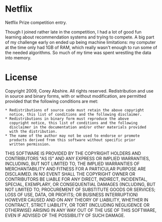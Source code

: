 Netflix
=======

Netflix Prize competition entry.

Though I joined rather late in the competition, I had a lot of good
fun learning about recommendation systems and trying to compete. A
big part of my challenge early on ended up being machine limitations:
my computer at the time only had 1GB of RAM, which really wasn't 
enough to run some of the needed algorithms. So much of my time was 
spent wrestling the data into memory.

License
=======

Copyright 2009, Corey Abshire. All rights reserved.
Redistribution and use in source and binary forms, with or without
modification, are permitted provided that the following conditions 
are met:

    * Redistributions of source code must retain the above copyright
      notice, this list of conditions and the following disclaimer.
    * Redistributions in binary form must reproduce the above
      copyright notice, this list of conditions and the following
      disclaimer in the documentation and/or other materials provided
      with the distribution.
    * The name of the author may not be used to endorse or promote 
      products derived from this software without specific prior 
      written permission.

THIS SOFTWARE IS PROVIDED BY THE COPYRIGHT HOLDERS AND CONTRIBUTORS
"AS IS" AND ANY EXPRESS OR IMPLIED WARRANTIES, INCLUDING, BUT NOT
LIMITED TO, THE IMPLIED WARRANTIES OF MERCHANTABILITY AND FITNESS FOR
A PARTICULAR PURPOSE ARE DISCLAIMED. IN NO EVENT SHALL THE COPYRIGHT
OWNER OR CONTRIBUTORS BE LIABLE FOR ANY DIRECT, INDIRECT, INCIDENTAL,
SPECIAL, EXEMPLARY, OR CONSEQUENTIAL DAMAGES (INCLUDING, BUT NOT
LIMITED TO, PROCUREMENT OF SUBSTITUTE GOODS OR SERVICES; LOSS OF USE,
DATA, OR PROFITS; OR BUSINESS INTERRUPTION) HOWEVER CAUSED AND ON ANY
THEORY OF LIABILITY, WHETHER IN CONTRACT, STRICT LIABILITY, OR TORT
(INCLUDING NEGLIGENCE OR OTHERWISE) ARISING IN ANY WAY OUT OF THE USE
OF THIS SOFTWARE, EVEN IF ADVISED OF THE POSSIBILITY OF SUCH DAMAGE.